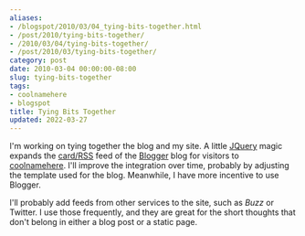 ```yaml
---
aliases:
- /blogspot/2010/03/04_tying-bits-together.html
- /post/2010/tying-bits-together/
- /2010/03/04/tying-bits-together/
- /post/2010/03/tying-bits-together/
category: post
date: 2010-03-04 00:00:00-08:00
slug: tying-bits-together
tags:
- coolnamehere
- blogspot
title: Tying Bits Together
updated: 2022-03-27
---
```


I'm working on tying together the blog and my site. A little [JQuery](http://jquery.com) magic expands the [card/RSS](../../../card/RSS.md) feed of the [Blogger](../../../card/Blogger.md) blog for visitors to [coolnamehere](../../../card/coolnamehere.md). I'll improve the integration over time, probably by adjusting the template used for the blog. Meanwhile, I have more incentive to use Blogger.

<!--more-->

I'll probably add feeds from other services to the site, such as *Buzz* or Twitter. I use those frequently, and they are great for the short thoughts that don't belong in either a blog post or a static page.
